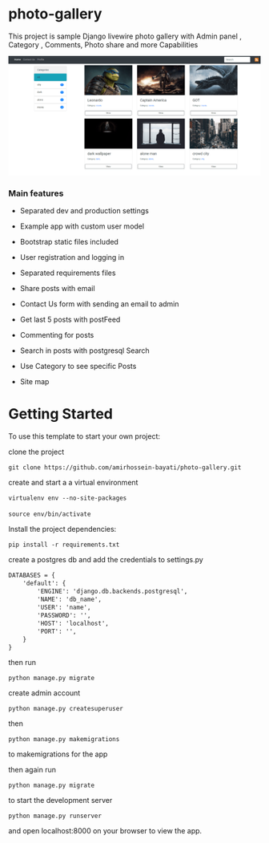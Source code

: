 # photo-gallery
This project is sample Django livewire photo gallery with Admin panel , Category , Comments, Photo share and more Capabilities 

![Default Home View](__screenshots/Home-page.png?raw=true "Title")

### Main features

* Separated dev and production settings

* Example app with custom user model

* Bootstrap static files included

* User registration and logging in

* Separated requirements files

* Share posts with email

* Contact Us form with sending an email to admin

* Get last 5 posts with postFeed

* Commenting for posts

* Search in posts with postgresql Search

* Use Category to see specific Posts

* Site map

# Getting Started
To use this template to start your own project:

clone the project

    git clone https://github.com/amirhossein-bayati/photo-gallery.git
    
create and start a a virtual environment

    virtualenv env --no-site-packages

    source env/bin/activate

Install the project dependencies:

    pip install -r requirements.txt

create a postgres db and add the credentials to settings.py

    DATABASES = {
        'default': {
            'ENGINE': 'django.db.backends.postgresql',
            'NAME': 'db_name',
            'USER': 'name',
            'PASSWORD': '',
            'HOST': 'localhost',
            'PORT': '',
        }
    }
    
then run

    python manage.py migrate

create admin account

    python manage.py createsuperuser
      
then

    python manage.py makemigrations

to makemigrations for the app

then again run

    python manage.py migrate

to start the development server

    python manage.py runserver

and open localhost:8000 on your browser to view the app.
